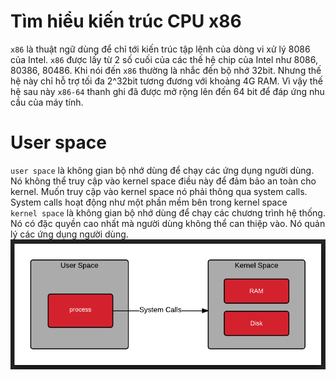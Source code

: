 # Tìm hiểu kiến trúc CPU x86
`x86` là thuật ngữ dùng để chỉ tới kiến trúc tập lệnh của dòng vi xử lý 8086 của Intel. `x86` được lấy từ 2 số cuối của các thế hệ chip của Intel như 8086, 80386, 80486. Khi nói đến `x86` thường là nhắc đến bộ nhớ 32bit. Nhưng thế hệ này chỉ hỗ trợ tối đa 2^32bit tương đương với khoảng 4G RAM. Vì vậy thế hệ sau này `x86-64` thanh ghi đã được mở rộng lên đến 64 bit để đáp ứng nhu cầu của máy tính.
# User space
`user space` là không gian bộ nhớ dùng để chạy các ứng dụng người dùng. Nó không thể truy cập vào kernel space điều này để đảm bảo an toàn cho kernel. Muốn truy cập vào kernel space nó phải thông qua system calls. System calls hoạt động như một phần mềm bên trong kernel space</br>
`kernel space` là không gian bộ nhớ dùng để chạy các chương trình hệ thống. Nó có đặc quyền cao nhất mà người dùng không thể can thiệp vào. Nó quản lý các ứng dụng người dùng.</br>
![](https://github.com/niemdinhtrong/NIEMDT/blob/master/KVM/images/x861.png)
